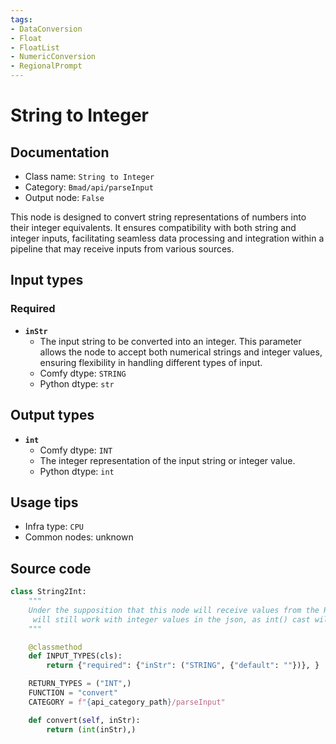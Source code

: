 ```yaml
---
tags:
- DataConversion
- Float
- FloatList
- NumericConversion
- RegionalPrompt
---
```


# String to Integer
## Documentation
- Class name: `String to Integer`
- Category: `Bmad/api/parseInput`
- Output node: `False`

This node is designed to convert string representations of numbers into their integer equivalents. It ensures compatibility with both string and integer inputs, facilitating seamless data processing and integration within a pipeline that may receive inputs from various sources.
## Input types
### Required
- **`inStr`**
    - The input string to be converted into an integer. This parameter allows the node to accept both numerical strings and integer values, ensuring flexibility in handling different types of input.
    - Comfy dtype: `STRING`
    - Python dtype: `str`
## Output types
- **`int`**
    - Comfy dtype: `INT`
    - The integer representation of the input string or integer value.
    - Python dtype: `int`
## Usage tips
- Infra type: `CPU`
- Common nodes: unknown


## Source code
```python
class String2Int:
    """
    Under the supposition that this node will receive values from the RequestInputs node,
     will still work with integer values in the json, as int() cast will work both int and str types.
    """

    @classmethod
    def INPUT_TYPES(cls):
        return {"required": {"inStr": ("STRING", {"default": ""})}, }

    RETURN_TYPES = ("INT",)
    FUNCTION = "convert"
    CATEGORY = f"{api_category_path}/parseInput"

    def convert(self, inStr):
        return (int(inStr),)

```
